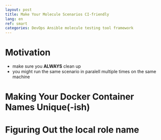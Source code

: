 ```yaml
---
layout: post
title: Make Your Molecule Scenarios CI-friendly
lang: en
ref: smart
categories: DevOps Ansible molecule testing tool framework
---
```


Motivation
==========

- make sure you __ALWAYS__ clean up
- you might run the same scenario in paralell multiple times on the same machine



Making Your Docker Container Names Unique(-ish)
===============================================

Figuring Out the local role name
=================================



